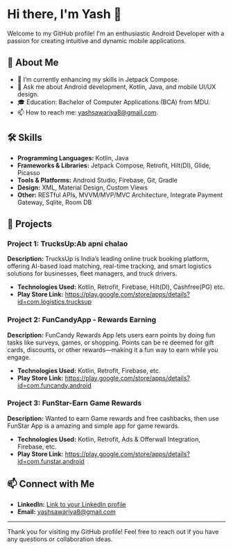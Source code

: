 # Hi there, I'm Yash 👋

Welcome to my GitHub profile! I'm an enthusiastic Android Developer with a passion for creating intuitive and dynamic mobile applications. 

## 🚀 About Me

- 🌱 I’m currently enhancing my skills in Jetpack Compose.
- 💬 Ask me about Android development, Kotlin, Java, and mobile UI/UX design.
- 🎓 Education: Bachelor of Computer Applications (BCA) from MDU.
- 📫 How to reach me: yashsawariya8@gmail.com.

## 🛠️ Skills

- **Programming Languages:** Kotlin, Java
- **Frameworks & Libraries:** Jetpack Compose, Retrofit, Hilt(DI), Glide, Picasso
- **Tools & Platforms:** Android Studio, Firebase, Git, Gradle
- **Design:** XML, Material Design, Custom Views
- **Other:** RESTful APIs, MVVM/MVP/MVC Architecture, Integrate Payment Gateway, Sqlite, Room DB

## 📱 Projects

### Project 1: TrucksUp:Ab apni chalao
**Description:**  TrucksUp is India’s leading online truck booking platform,
 offering AI-based load matching, real-time tracking, and
 smart logistics solutions for businesses, fleet managers, and
 truck drivers.

- **Technologies Used:** Kotlin, Retrofit, Firebase, Hilt(DI), Cashfree(PG) etc.
- **Play Store Link:** https://play.google.com/store/apps/details?id=com.logistics.trucksup

### Project 2: FunCandyApp - Rewards Earning
**Description:**  FunCandy Rewards App lets users earn points by doing fun
 tasks like surveys, games, or shopping. Points can be re
deemed for gift cards, discounts, or other rewards—making
 it a fun way to earn while you engage.

- **Technologies Used:** Kotlin, Retrofit, Firebase, etc.
- **Play Store Link:** https://play.google.com/store/apps/details?id=com.funcandy.android

### Project 3: FunStar-Earn Game Rewards
**Description:** Wanted to earn Game rewards and free cashbacks, then use
FunStar App is a amazing and simple app for game rewards.

- **Technologies Used:** Kotlin, Retrofit, Ads & Offerwall Integration, Firebase, etc.
- **Play Store Link:** https://play.google.com/store/apps/details?id=com.funstar.android

## 📫 Connect with Me

- **LinkedIn:** [Link to your LinkedIn profile](https://www.linkedin.com/in/yash-sawariya/)
- **Email:** yashsawariya8@gmail.com

---

Thank you for visiting my GitHub profile! Feel free to reach out if you have any questions or collaboration ideas.


